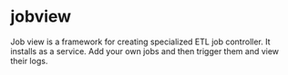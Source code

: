 # jobview

Job view is a framework for creating specialized ETL job controller. It installs as a service. Add your own jobs and then trigger them and view their logs.

